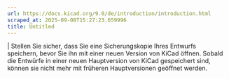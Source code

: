 ```yaml
---
url: https://docs.kicad.org/9.0/de/introduction/introduction.html
scraped_at: 2025-09-08T15:27:23.659996
title: Untitled
---
```


|  Stellen Sie sicher, dass Sie eine Sicherungskopie Ihres Entwurfs speichern,
bevor Sie ihn mit einer neuen Version von KiCad öffnen. Sobald die Entwürfe in
einer neuen Hauptversion von KiCad gespeichert sind, können sie nicht mehr mit
früheren Hauptversionen geöffnet werden.

